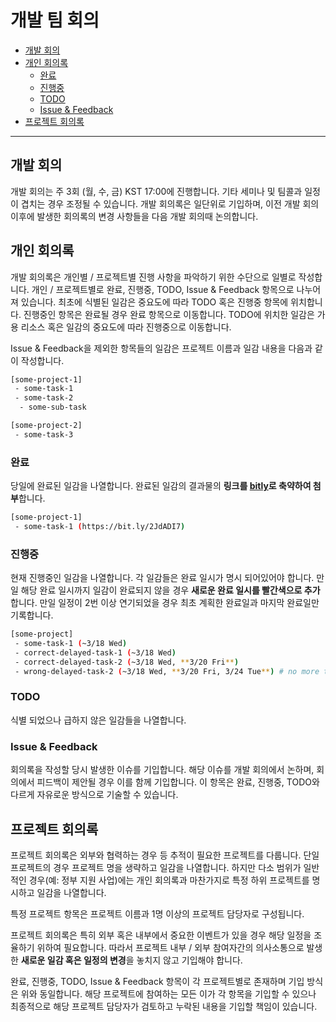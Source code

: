# 개발 팀 회의

  - [개발 회의](#%ea%b0%9c%eb%b0%9c-%ed%9a%8c%ec%9d%98-1)
  - [개인 회의록](#%ea%b0%9c%ec%9d%b8-%ed%9a%8c%ec%9d%98%eb%a1%9d)
    - [완료](#%ec%99%84%eb%a3%8c)
    - [진행중](#%ec%a7%84%ed%96%89%ec%a4%91)
    - [TODO](#todo)
    - [Issue & Feedback](#issue--feedback)
  - [프로젝트 회의록](#%ed%94%84%eb%a1%9c%ec%a0%9d%ed%8a%b8-%ed%9a%8c%ec%9d%98%eb%a1%9d)

---

## 개발 회의

개발 회의는 주 3회 (월, 수, 금) KST 17:00에 진행합니다. 기타 세미나 및 팀콜과 일정이 겹치는 경우 조정될 수 있습니다. 개발 회의록은 일단위로 기입하며, 이전 개발 회의 이후에 발생한 회의록의 변경 사항들을 다음 개발 회의때 논의합니다.

## 개인 회의록

개발 회의록은 개인별 / 프로젝트별 진행 사항을 파악하기 위한 수단으로 일별로 작성합니다. 개인 / 프로젝트별로 완료, 진행중, TODO, Issue & Feedback 항목으로 나누어져 있습니다. 최초에 식별된 일감은 중요도에 따라 TODO 혹은 진행중 항목에 위치합니다. 진행중인 항목은 완료될 경우 완료 항목으로 이동합니다. TODO에 위치한 일감은 가용 리소스 혹은 일감의 중요도에 따라 진행중으로 이동합니다.

Issue & Feedback을 제외한 항목들의 일감은 프로젝트 이름과 일감 내용을 다음과 같이 작성합니다.

```bash
[some-project-1]
 - some-task-1
 - some-task-2
  - some-sub-task

[some-project-2]
 - some-task-3
```

### 완료

당일에 완료된 일감을 나열합니다. 완료된 일감의 결과물의 **링크를 [bitly](https://bitly.com/)로 축약하여 첨부**합니다.

```bash
[some-project-1]
 - some-task-1 (https://bit.ly/2JdADI7)
```
### 진행중

현재 진행중인 일감을 나열합니다. 각 일감들은 완료 일시가 명시 되어있어야 합니다. 만일 해당 완료 일시까지 일감이 완료되지 않을 경우 **새로운 완료 일시를 빨간색으로 추가**합니다. 만일 일정이 2번 이상 연기되었을 경우 최초 계획한 완료일과 마지막 완료일만 기록합니다.

```bash
[some-project]
 - some-task-1 (~3/18 Wed)
 - correct-delayed-task-1 (~3/18 Wed)
 - correct-delayed-task-2 (~3/18 Wed, **3/20 Fri**)
 - wrong-delayed-task-2 (~3/18 Wed, **3/20 Fri, 3/24 Tue**) # no more than 2 deadlines~~
```

### TODO

식별 되었으나 급하지 않은 일감들을 나열합니다.

### Issue & Feedback

회의록을 작성할 당시 발생한 이슈를 기입합니다. 해당 이슈를 개발 회의에서 논하며, 회의에서 피드백이 제안될 경우 이를 함께 기입합니다. 이 항목은 완료, 진행중, TODO와 다르게 자유로운 방식으로 기술할 수 있습니다.

## 프로젝트 회의록

프로젝트 회의록은 외부와 협력하는 경우 등 추적이 필요한 프로젝트를 다룹니다. 단일 프로젝트의 경우 프로젝트 명을 생략하고 일감을 나열합니다. 하지만 다소 범위가 일반적인 경우(예: 정부 지원 사업)에는 개인 회의록과 마찬가지로 특정 하위 프로젝트를 명시하고 일감을 나열합니다.

특정 프로젝트 항목은 프로젝트 이름과 1명 이상의 프로젝트 담당자로 구성됩니다.

프로젝트 회의록은 특히 외부 혹은 내부에서 중요한 이벤트가 있을 경우 해당 일정을 조율하기 위하여 필요합니다. 따라서 프로젝트 내부 / 외부 참여자간의 의사소통으로 발생한 **새로운 일감 혹은 일정의 변경**을 놓치지 않고 기입해야 합니다.

완료, 진행중, TODO, Issue & Feedback 항목이 각 프로젝트별로 존재하며 기입 방식은 위와 동일합니다. 해당 프로젝트에 참여하는 모든 이가 각 항목을 기입할 수 있으나 최종적으로 해당 프로젝트 담당자가 검토하고 누락된 내용을 기입할 책임이 있습니다.